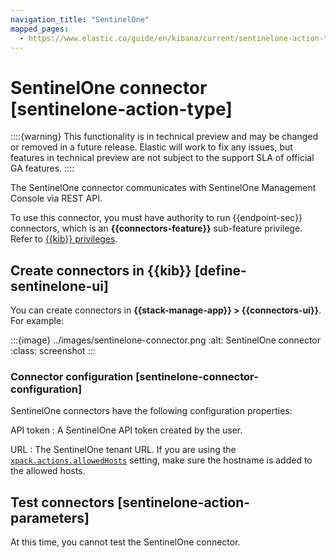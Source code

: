 ```yaml
---
navigation_title: "SentinelOne"
mapped_pages:
  - https://www.elastic.co/guide/en/kibana/current/sentinelone-action-type.html
---
```


# SentinelOne connector [sentinelone-action-type]


::::{warning}
This functionality is in technical preview and may be changed or removed in a future release. Elastic will work to fix any issues, but features in technical preview are not subject to the support SLA of official GA features.
::::


The SentinelOne connector communicates with SentinelOne Management Console via REST API.

To use this connector, you must have authority to run {{endpoint-sec}} connectors, which is an **{{connectors-feature}}** sub-feature privilege. Refer to [{{kib}} privileges](docs-content://deploy-manage/users-roles/cluster-or-deployment-auth/kibana-privileges.md).


## Create connectors in {{kib}} [define-sentinelone-ui]

You can create connectors in **{{stack-manage-app}} > {{connectors-ui}}**. For example:

:::{image} ../images/sentinelone-connector.png
:alt: SentinelOne connector
:class: screenshot
:::


### Connector configuration [sentinelone-connector-configuration]

SentinelOne connectors have the following configuration properties:

API token
:   A SentinelOne API token created by the user.

URL
:   The SentinelOne tenant URL. If you are using the [`xpack.actions.allowedHosts`](/reference/configuration-reference/alerting-settings.md#action-settings) setting, make sure the hostname is added to the allowed hosts.


## Test connectors [sentinelone-action-parameters]

At this time, you cannot test the SentinelOne connector.

